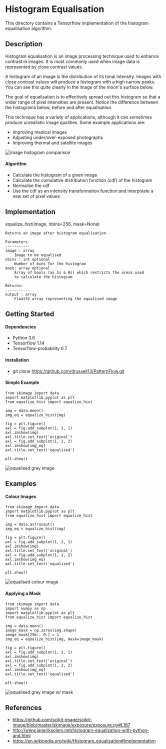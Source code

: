# Histogram Equalisation
This directory contains a Tensorflow implementation of the histogram equalisation algorithm.

## Description

Histogram equalisation is an image processing technique used to enhance contrast in images.
It is most commonly used when image data is represented by close contrast values.

A histogram of an image is the distribution of its tonal intensity. 
Images with close contrast values will produce a histogram with a high narrow peaks.
You can see this quite clearly in the image of the moon's surface below. 

The goal of equalisation is to effectively spread out this histogram so that a wider
range of pixel intensities are present. Notice the difference between the histograms below, before
and after equalisation. 

This technique has a variety of applications, although it can sometimes produce unrealistic image qualities.
Some example applications are:
* Improving medical images
* Adjusting under/over-exposed photographs
* Improving thermal and satellite images


![image histogram comparison](https://github.com/drussell13/PatternFlow/blob/histogram-equalisation/image/histogram_equalisation/hist.png)


#### Algorithm
* Calculate the histogram of a given image
* Calculate the cumulative distribution function (cdf) of the histogram
* Normalise the cdf
* Use the cdf as an intensity transformation function and interpolate a new set of pixel values 

## Implementation
equalize_hist(image, nbins=256, mask=None)

    Returns an image after histogram equalisation

    Parameters
    -----------
    image : array
        Image to be equalised
    nbins : int optional
        Number of bins for the histogram
    mask: array optional
        Array of bools (as 1s & 0s) which restricts the areas used
        to calculate the histogram

    Returns:
    -----------
    output : array
        Float32 array representing the equalised image

## Getting Started

#### Dependencies
* Python 3.6
* Tensorflow 1.14
* Tensorflow-probability 0.7

#### Installation

* git clone https://github.com/drussell13/PatternFlow.git

#### Simple Example
    
    from skimage import data
    import matplotlib.pyplot as plt
    from equalize_hist import equalize_hist
    
    img = data.moon()
    img_eq = equalize_hist(img)
    
    fig = plt.figure()
    axl = fig.add_subplot(1, 2, 1)
    axl.imshow(img)
    axl.title.set_text('original')
    axl = fig.add_subplot(1, 2, 2)
    axl.imshow(img_eq)
    axl.title.set_text('equalised')
    
    plt.show()
    
![equalised gray image](https://github.com/drussell13/PatternFlow/blob/histogram-equalisation/image/histogram_equalisation/simple.png)

## Examples

#### Colour Images

    from skimage import data
    import matplotlib.pyplot as plt
    from equalize_hist import equalize_hist
    
    img = data.astronaut()
    img_eq = equalize_hist(img)
    
    fig = plt.figure()
    axl = fig.add_subplot(1, 2, 1)
    axl.imshow(img)
    axl.title.set_text('original')
    axl = fig.add_subplot(1, 2, 2)
    axl.imshow(img_eq)
    axl.title.set_text('equalised')
    
    plt.show()
    
![equalised colour image](https://github.com/drussell13/PatternFlow/blob/histogram-equalisation/image/histogram_equalisation/colour.png)
    
#### Applying a Mask
    
    from skimage import data
    import numpy as np
    import matplotlib.pyplot as plt
    from equalize_hist import equalize_hist
    
    img = data.moon()
    image_mask = np.zeros(img.shape)
    image_mask[256:, 0:] = 1
    img_eq = equalize_hist(img, mask=image_mask)
    
    fig = plt.figure()
    axl = fig.add_subplot(1, 2, 1)
    axl.imshow(img)
    axl.title.set_text('original')
    axl = fig.add_subplot(1, 2, 2)
    axl.imshow(img_eq)
    axl.title.set_text('equalised')
    
    plt.show()
    
![equalised gray image w/ mask](https://github.com/drussell13/PatternFlow/blob/histogram-equalisation/image/histogram_equalisation/mask.png)


## References

* https://github.com/scikit-image/scikit-image/blob/master/skimage/exposure/exposure.py#L187
* http://www.janeriksolem.net/histogram-equalization-with-python-and.html
* https://en.wikipedia.org/wiki/Histogram_equalization#Implementation